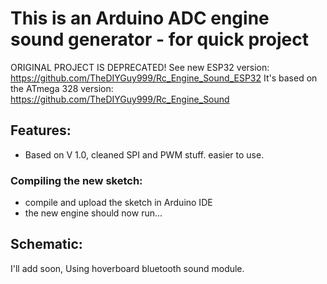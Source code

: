 # This is an Arduino ADC engine sound generator - for quick project

ORIGINAL PROJECT IS DEPRECATED! 
See new ESP32 version: https://github.com/TheDIYGuy999/Rc_Engine_Sound_ESP32
It's based on the ATmega 328 version: https://github.com/TheDIYGuy999/Rc_Engine_Sound

## Features:
- Based on V 1.0, cleaned SPI and PWM stuff. easier to use.

### Compiling the new sketch:
- compile and upload the sketch in Arduino IDE
- the new engine should now run...

## Schematic:
I'll add soon, Using hoverboard bluetooth sound module.

